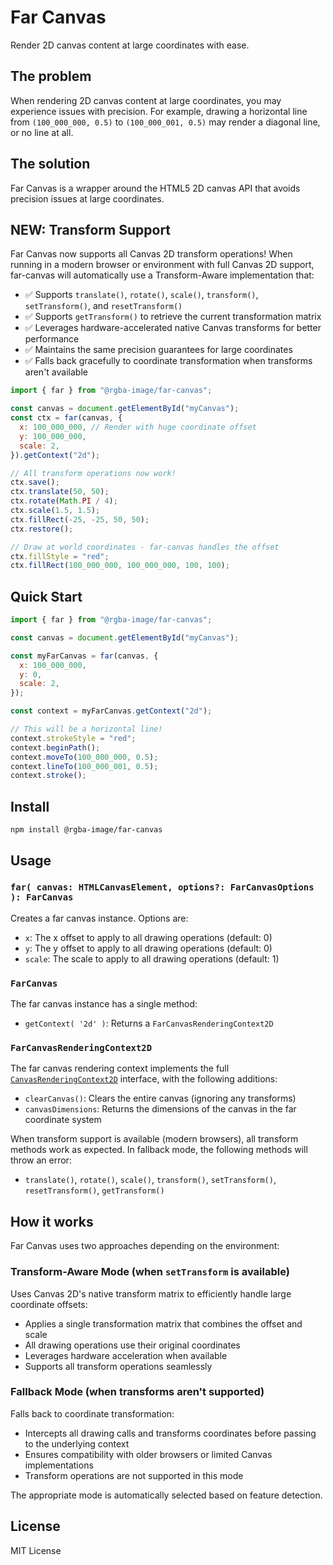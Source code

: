 # Far Canvas

Render 2D canvas content at large coordinates with ease.

## The problem

When rendering 2D canvas content at large coordinates, you may experience issues with precision. For example, drawing a horizontal line from `(100_000_000, 0.5)` to `(100_000_001, 0.5)` may render a diagonal line, or no line at all.

## The solution

Far Canvas is a wrapper around the HTML5 2D canvas API that avoids precision issues at large coordinates.

## NEW: Transform Support

Far Canvas now supports all Canvas 2D transform operations! When running in a modern browser or environment with full Canvas 2D support, far-canvas will automatically use a Transform-Aware implementation that:

- ✅ Supports `translate()`, `rotate()`, `scale()`, `transform()`, `setTransform()`, and `resetTransform()`
- ✅ Supports `getTransform()` to retrieve the current transformation matrix
- ✅ Leverages hardware-accelerated native Canvas transforms for better performance
- ✅ Maintains the same precision guarantees for large coordinates
- ✅ Falls back gracefully to coordinate transformation when transforms aren't available

```javascript
import { far } from "@rgba-image/far-canvas";

const canvas = document.getElementById("myCanvas");
const ctx = far(canvas, {
  x: 100_000_000, // Render with huge coordinate offset
  y: 100_000_000,
  scale: 2,
}).getContext("2d");

// All transform operations now work!
ctx.save();
ctx.translate(50, 50);
ctx.rotate(Math.PI / 4);
ctx.scale(1.5, 1.5);
ctx.fillRect(-25, -25, 50, 50);
ctx.restore();

// Draw at world coordinates - far-canvas handles the offset
ctx.fillStyle = "red";
ctx.fillRect(100_000_000, 100_000_000, 100, 100);
```

## Quick Start

```javascript
import { far } from "@rgba-image/far-canvas";

const canvas = document.getElementById("myCanvas");

const myFarCanvas = far(canvas, {
  x: 100_000_000,
  y: 0,
  scale: 2,
});

const context = myFarCanvas.getContext("2d");

// This will be a horizontal line!
context.strokeStyle = "red";
context.beginPath();
context.moveTo(100_000_000, 0.5);
context.lineTo(100_000_001, 0.5);
context.stroke();
```

## Install

`npm install @rgba-image/far-canvas`

## Usage

### `far( canvas: HTMLCanvasElement, options?: FarCanvasOptions ): FarCanvas`

Creates a far canvas instance. Options are:

- `x`: The x offset to apply to all drawing operations (default: 0)
- `y`: The y offset to apply to all drawing operations (default: 0)
- `scale`: The scale to apply to all drawing operations (default: 1)

### `FarCanvas`

The far canvas instance has a single method:

- `getContext( '2d' )`: Returns a `FarCanvasRenderingContext2D`

### `FarCanvasRenderingContext2D`

The far canvas rendering context implements the full [`CanvasRenderingContext2D`](https://developer.mozilla.org/en-US/docs/Web/API/CanvasRenderingContext2D) interface, with the following additions:

- `clearCanvas()`: Clears the entire canvas (ignoring any transforms)
- `canvasDimensions`: Returns the dimensions of the canvas in the far coordinate system

When transform support is available (modern browsers), all transform methods work as expected. In fallback mode, the following methods will throw an error:

- `translate()`, `rotate()`, `scale()`, `transform()`, `setTransform()`, `resetTransform()`, `getTransform()`

## How it works

Far Canvas uses two approaches depending on the environment:

### Transform-Aware Mode (when `setTransform` is available)

Uses Canvas 2D's native transform matrix to efficiently handle large coordinate offsets:

- Applies a single transformation matrix that combines the offset and scale
- All drawing operations use their original coordinates
- Leverages hardware acceleration when available
- Supports all transform operations seamlessly

### Fallback Mode (when transforms aren't supported)

Falls back to coordinate transformation:

- Intercepts all drawing calls and transforms coordinates before passing to the underlying context
- Ensures compatibility with older browsers or limited Canvas implementations
- Transform operations are not supported in this mode

The appropriate mode is automatically selected based on feature detection.

## License

MIT License
